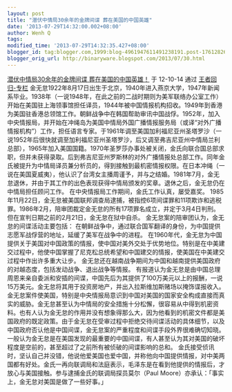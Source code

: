 ```yaml
---
layout: post
title: "潜伏中情局30余年的金牌间谍 葬在美国的中国英雄"
date: '2013-07-29T14:32:00.002+08:00'
author: Wenh Q
tags:
modified_time: '2013-07-29T14:32:35.427+08:00'
blogger_id: tag:blogger.com,1999:blog-4961947611491238191.post-1761282677433876207
blogger_orig_url: http://binaryware.blogspot.com/2013/07/30.html
---
```

[
潜伏中情局30余年的金牌间谍
葬在美国的中国英雄！](http://blog.china.com/u/060604/863/201210/10384042.html)
于 12-10-14 通过 [王者回归-专栏](http://blog.china.com/u/060604/863/)
[](http://blog.china.com/u/060604/863/)
金无怠1922年8月17日出生于北京，1940年进入燕京大学，1947年新闻系毕业。1938年（一说1948年，在此之前的二战时期则为美军联络办公室工作）开始在美国驻上海领事馆担任译员，1944年被中国情报机构招收。1949年到香港为美国驻香港总领馆工作。朝鲜战争中在韩国帮助审讯中国战俘。1952年，加入中央情报局，并开始在冲绳岛为美国中情局外国广播情报服务局（或译“对外广播情报机构”）工作，担任语言专家。于1961年调至美国加利福尼亚州圣塔罗沙（一说1952年后很快就调至加利福尼亚州圣塔罗沙，后又调至弗吉尼亚州中情局兰利总部），1965年加入美国国籍。1970年圣罗莎办事处被关闭，金氏向联合国总部求职，但并未获得录取。后到弗吉尼亚州罗斯林的对外广播情报处总部工作。同年金氏被提升为中情局译员兼分析员的，得到接触到最机密情报权限。在日本冲绳（一说在美国夏威夷），他认识了台湾女主播周谨予，并与之结婚。1981年7月，金无怠退休，并由于其工作的出色表现获得中情局颁发的奖章。退休之后，金无怠仍在中情局担任顾问工作。
在中央情报局工作期间，金氏工作认真，屡受嘉奖。
1985年11月22日，金无怠被美国联邦调查局逮捕，被指控6项间谍罪和11项欺诈和逃税罪。1986年2月，陪审团裁定金无怠的所有17项罪名成立，并定于3月4日判刑。但在宣判日期之前的2月21日，金无怠在狱中自杀。
金无怠案的陪审团认为，金无怠的间谍活动主要包括：
在朝鲜战争中，通过联合国军翻译的身份，为中国提供志愿军战俘营的地址，延缓了美军在战争中的进程。
在1960年代，金无怠为中国提供关于美国对中国政策的情报，使中国对美外交处于优势地位。特别是在中美建交过程中，他使中国掌握了尼克松总统希望和中国建交的情报，使美国在中美建交过程中作出许多重大让步。
金无怠还在越南战争期间为中国和越南提供美国政府的对越态度，包括发动战争、退出战争等情报。
有报道认为金无怠是由中国总理周恩来亲自委派和安插的间谍，中国先后为其提供了100万美元以上的报酬，一说15万美元。金无怠将其用于投资房地产，并出入拉斯维加斯赌场以掩饰谍报收入。
金无怠案件使美国，特别是中央情报局意识到中国对美国的国家安全构成直接而真实的威胁。金无怠甚至认为中情局的安全措施十分松懈，很容易从中得到机密资料。也有人认为金无怠的作用并没有想象得那么大，因为他看到的机密文件都是美国政府的既定政策。由于金无怠在受审过程中拒绝交待间谍活动的具体细节，以及中国政府否认他是中国间谍，金无怠案的严重程度和间谍手段外界很难确切知晓。一般认为金无怠是在美国发现的最重要的中国间谍，有人甚至认为其对美国的破坏程度是空前的，甚至超过了之前所有被侦破的间谍影响的总和。
金氏接受侦讯时，坚认自己并没错，他说他爱美国也爱中国，并称他向中国提供情报，对中美两国都有好处。金氏一再向联调局和法庭表示，毛泽东是在看到他提供的情报后，才放心与美国接触。参与逮捕金氏的联调局探员莫尔（Paul
Moore）亦承认：「事实上，金无怠对美国是做了一些好事。」
